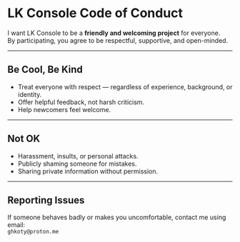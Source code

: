 
# LK Console Code of Conduct

I want LK Console to be a **friendly and welcoming project** for everyone.  
By participating, you agree to be respectful, supportive, and open-minded.

---

## Be Cool, Be Kind

- Treat everyone with respect — regardless of experience, background, or identity.  
- Offer helpful feedback, not harsh criticism.  
- Help newcomers feel welcome.  

---

## Not OK

- Harassment, insults, or personal attacks.  
- Publicly shaming someone for mistakes.  
- Sharing private information without permission.  

---

## Reporting Issues

If someone behaves badly or makes you uncomfortable, contact me using email:  
`ghkoty@proton.me`

